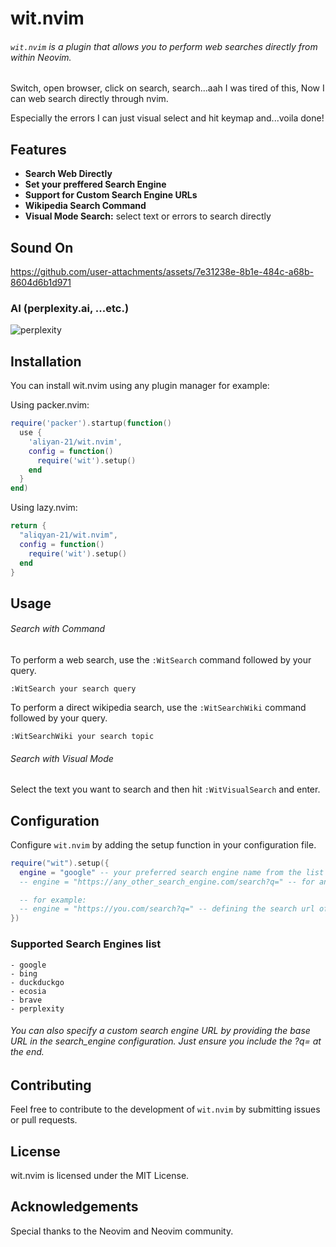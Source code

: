 # wit.nvim

###### `wit.nvim` is a plugin that allows you to perform web searches directly from within Neovim.

Switch, open browser, click on search, search...aah I was tired of this, Now I can web search directly through nvim.

Especially the errors I can just visual select and hit keymap and...voila done!

## Features

- **Search Web Directly**
- **Set your preffered Search Engine**
- **Support for Custom Search Engine URLs**
- **Wikipedia Search Command**
- **Visual Mode Search:** select text or errors to search directly

## Sound On

https://github.com/user-attachments/assets/7e31238e-8b1e-484c-a68b-8604d6b1d971

### AI (perplexity.ai, ...etc.)

![perplexity](https://github.com/user-attachments/assets/45d96f0b-7074-40e9-a7f0-7a9ec117b724)

## Installation

You can install wit.nvim using any plugin manager for example:

Using packer.nvim:

```lua
require('packer').startup(function()
  use {
    'aliyan-21/wit.nvim',
    config = function()
      require('wit').setup()
    end
  }
end)
```

Using lazy.nvim:

```lua
return {
  "aliqyan-21/wit.nvim",
  config = function()
    require('wit').setup()
  end
}
```

## Usage

###### Search with Command

To perform a web search, use the `:WitSearch` command followed by your query.

```
:WitSearch your search query
```

To perform a direct wikipedia search, use the `:WitSearchWiki` command followed by your query.

```
:WitSearchWiki your search topic
```

###### Search with Visual Mode

Select the text you want to search and then hit `:WitVisualSearch` and enter.

## Configuration

Configure `wit.nvim` by adding the setup function in your configuration file.

```lua
require("wit").setup({
  engine = "google" -- your preferred search engine name from the list
  -- engine = "https://any_other_search_engine.com/search?q=" -- for any other search engine not in list you can define it's url directly

  -- for example:
  -- engine = "https://you.com/search?q=" -- defining the search url of you.com as it is not in the list
})
```

### Supported Search Engines list

    - google
    - bing
    - duckduckgo
    - ecosia
    - brave
    - perplexity

###### You can also specify a custom search engine URL by providing the base URL in the search_engine configuration. Just ensure you include the ?q= at the end.

## Contributing

Feel free to contribute to the development of `wit.nvim` by submitting issues or pull requests.

## License

wit.nvim is licensed under the MIT License.

## Acknowledgements

Special thanks to the Neovim and Neovim community.
